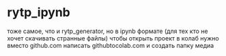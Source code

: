 # rytp_ipynb
тоже самое, что и rytp_generator, но в ipynb формате (для тех кто не хочет скачивать странные файлы)
чтобы открыть проект в колаб нужно вместо github.com написать githubtocolab.com
и создать папку медиа
